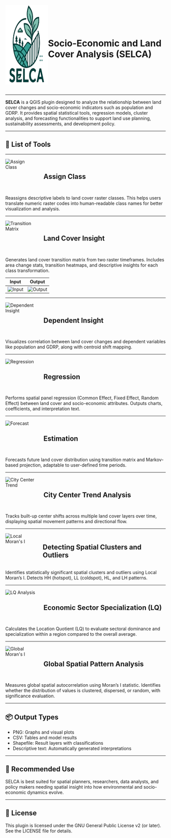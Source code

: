 <div style="display: flex; align-items: center;">
  <p align="center"> 
    <img src="/SELCA-Plugin/icon.png" alt="SELCA Logo" style="width: 250px; height: 250px;">
    <h1>Socio-Economic and Land Cover Analysis (SELCA)</h1>
  </p>
</div>

---

**SELCA** is a QGIS plugin designed to analyze the relationship between land cover changes and socio-economic indicators such as population and GDRP. It provides spatial statistical tools, regression models, cluster analysis, and forecasting functionalities to support land use planning, sustainability assessments, and development policy.

---

## 🔧 List of Tools

---

<div style="display: flex; align-items: center;">
  <img src="/icons/assignclass.png" alt="Assign Class" style="width: 100px; height: 100px; margin-right: 20px;">
  <h2>Assign Class</h2>
</div>

Reassigns descriptive labels to land cover raster classes. This helps users translate numeric raster codes into human-readable class names for better visualization and analysis.

---

<div style="display: flex; align-items: center;">
  <img src="/icons/transitionmatrix.png" alt="Transition Matrix" style="width: 100px; height: 100px; margin-right: 20px;">
  <h2>Land Cover Insight</h2>
</div>

Generates land cover transition matrix from two raster timeframes. Includes area change stats, transition heatmaps, and descriptive insights for each class transformation.

| Input | Output |
|-------|--------|
| ![Input](/icons/ToolExample/InputMatrix.png) | ![Output](/icons/ToolExample/OutputMatrix.png) |

---

<div style="display: flex; align-items: center;">
  <img src="/icons/dependentinsight.png" alt="Dependent Insight" style="width: 100px; height: 100px; margin-right: 20px;">
  <h2>Dependent Insight</h2>
</div>

Visualizes correlation between land cover changes and dependent variables like population and GDRP, along with centroid shift mapping.

---

<div style="display: flex; align-items: center;">
  <img src="/icons/regression.png" alt="Regression" style="width: 100px; height: 100px; margin-right: 20px;">
  <h2>Regression</h2>
</div>

Performs spatial panel regression (Common Effect, Fixed Effect, Random Effect) between land cover and socio-economic attributes. Outputs charts, coefficients, and interpretation text.

---

<div style="display: flex; align-items: center;">
  <img src="/icons/forecast.png" alt="Forecast" style="width: 100px; height: 100px; margin-right: 20px;">
  <h2>Estimation</h2>
</div>

Forecasts future land cover distribution using transition matrix and Markov-based projection, adaptable to user-defined time periods.

---

<div style="display: flex; align-items: center;">
  <img src="/icons/citytrend.png" alt="City Center Trend" style="width: 100px; height: 100px; margin-right: 20px;">
  <h2>City Center Trend Analysis</h2>
</div>

Tracks built-up center shifts across multiple land cover layers over time, displaying spatial movement patterns and directional flow.

---

<div style="display: flex; align-items: center;">
  <img src="/icons/localmorans.png" alt="Local Moran's I" style="width: 100px; height: 100px; margin-right: 20px;">
  <h2>Detecting Spatial Clusters and Outliers</h2>
</div>

Identifies statistically significant spatial clusters and outliers using Local Moran’s I. Detects HH (hotspot), LL (coldspot), HL, and LH patterns.

---

<div style="display: flex; align-items: center;">
  <img src="/icons/lq.png" alt="LQ Analysis" style="width: 100px; height: 100px; margin-right: 20px;">
  <h2>Economic Sector Specialization (LQ)</h2>
</div>

Calculates the Location Quotient (LQ) to evaluate sectoral dominance and specialization within a region compared to the overall average.

---

<div style="display: flex; align-items: center;">
  <img src="/icons/globalmorans.png" alt="Global Moran's I" style="width: 100px; height: 100px; margin-right: 20px;">
  <h2>Global Spatial Pattern Analysis</h2>
</div>

Measures global spatial autocorrelation using Moran’s I statistic. Identifies whether the distribution of values is clustered, dispersed, or random, with significance evaluation.

---

## 📦 Output Types

- PNG: Graphs and visual plots
- CSV: Tables and model results
- Shapefile: Result layers with classifications
- Descriptive text: Automatically generated interpretations

---

## 📌 Recommended Use

SELCA is best suited for spatial planners, researchers, data analysts, and policy makers needing spatial insight into how environmental and socio-economic dynamics evolve.

---

## 🧾 License

This plugin is licensed under the GNU General Public License v2 (or later). See the LICENSE file for details.
